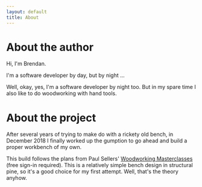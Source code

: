```yaml
---
layout: default
title: About
---
```


# About the author

Hi, I'm Brendan.

I'm a software developer by day, but by night ...

Well, okay, yes, I'm a software developer by night too.  But in my spare time I
also like to do woodworking with hand tools.

# About the project

After several years of trying to make do with a rickety old bench, in December
2018 I finally worked up the gumption to go ahead and build a proper workbench
of my own.

This build follows the plans from Paul Sellers' [Woodworking Masterclasses](https://woodworkingmasterclasses.com/videos/workbench-introduction/) (free sign-in required).
This is a relatively simple bench design in structural pine, so it's a good
choice for my first attempt.  Well, that's the theory anyhow.

